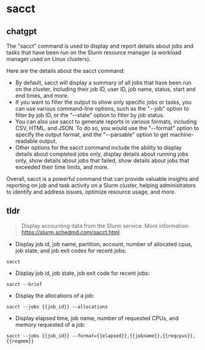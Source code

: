 # sacct 
## chatgpt 
The "sacct" command is used to display and report details about jobs and tasks that have been run on the Slurm resource manager (a workload manager used on Linux clusters). 

Here are the details about the sacct command:

- By default, sacct will display a summary of all jobs that have been run on the cluster, including their job ID, user ID, job name, status, start and end times, and more.
- If you want to filter the output to show only specific jobs or tasks, you can use various command-line options, such as the "--job" option to filter by job ID, or the "--state" option to filter by job status. 
- You can also use sacct to generate reports in various formats, including CSV, HTML, and JSON. To do so, you would use the "--format" option to specify the output format, and the "--parsable" option to get machine-readable output.
- Other options for the sacct command include the ability to display details about completed jobs only, display details about running jobs only, show details about jobs that failed, show details about jobs that exceeded their time limits, and more. 

Overall, sacct is a powerful command that can provide valuable insights and reporting on job and task activity on a Slurm cluster, helping administrators to identify and address issues, optimize resource usage, and more. 

## tldr 
 
> Display accounting data from the Slurm service.
> More information: <https://slurm.schedmd.com/sacct.html>.

- Display job id, job name, partition, account, number of allocated cpus, job state, and job exit codes for recent jobs:

`sacct`

- Display job id, job state, job exit code for recent jobs:

`sacct --brief`

- Display the allocations of a job:

`sacct --jobs {{job_id}} --allocations`

- Display elapsed time, job name, number of requested CPUs, and memory requested of a job:

`sacct --jobs {{job_id}} --format={{elapsed}},{{jobname}},{{reqcpus}},{{reqmem}}`
